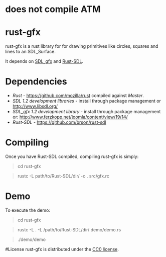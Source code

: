 # does not compile ATM

# rust-gfx

rust-gfx is a rust library for for drawing primitives like circles, squares and lines to an SDL_Surface.

It depends on [SDL_gfx](http://www.ferzkopp.net/Software/SDL_gfx-2.0/Docs/html/index.html) and [Rust-SDL](https://github.com/brson/rust-sdl).

# Dependencies

* *Rust* - https://github.com/mozilla/rust compiled against *Master*.
* *SDL 1.2 development libraries* - install through package management or http://www.libsdl.org/
* *SDL_gfx 1.2 development library* - install through package management or: http://www.ferzkopp.net/joomla/content/view/19/14/
* *Rust-SDL* - https://github.com/brson/rust-sdl

# Compiling
Once you have Rust-SDL compiled, compiling rust-gfx is simply:

> cd rust-gfx

> rustc -L path/to/Rust-SDL/dir/ -o . src/gfx.rc

# Demo
To execute the demo:

> cd rust-gfx

> rustc -L . -L /path/to/Rust-SDL/dir/ demo/demo.rs

> ./demo/demo

#License
rust-gfx is distributed under the [CC0 license](http://creativecommons.org/publicdomain/zero/1.0/).
